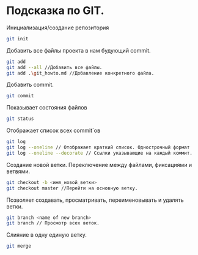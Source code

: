 # Подсказка по GIT.
Инициализация/создание репозитория
```sh
git init 
```
Добавить все файлы проекта в нам будующий commit.
```sh
git add
git add --all //Добавить все файлы.
git add .\git_howto.md //Добавление конкретного файла.
```
Добавить commit.
```sh
git commit
```
Показывает состояния файлов
```sh
git status
```
Отображает список всех commit`ов
```sh
git log
git log --oneline // Отображает краткий список. Однострочный формат
git log --oneline --decorate // Ссылки указывающие на каждый коммит.
```
Создание новой ветки. Переключение между файлами, фиксациями и ветвями.
```sh
git checkout -b <имя_новой_ветки>
git checkout master //Перейти на основную ветку.
```
Позволяет создавать, просматривать, переименовывать и удалять ветки.
```sh
git branch <name of new branch>
git branch // Просмотр всех веток.
```
Слияние в одну единую ветку.
```sh
git merge
```
